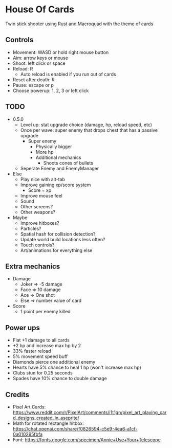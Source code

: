 # House Of Cards

Twin stick shooter using Rust and Macroquad with the theme of cards

## Controls

- Movement: WASD or hold right mouse button
- Aim: arrow keys or mouse
- Shoot: left click or space
- Reload: R
    - Auto reload is enabled if you run out of cards
- Reset after death: R
- Pause: escape or p
- Choose powerup: 1, 2, 3 or left click

## TODO

- 0.5.0
	- Level up: stat upgrade choice (damage, hp, reload speed, etc)
	- Once per wave: super enemy that drops chest that has a passive upgrade
        - Super enemy
            - Physically bigger
            - More hp
            - Additional mechanics
                - Shoots cones of bullets
    - Seperate Enemy and EnemyManager
- Else
    - Play nice with alt-tab
	- Improve gaining xp/score system
		- Score = xp	
    - Improve mouse feel
	- Sound
	- Other screens?
    - Other weapons?
- Maybe
	- Improve hitboxes?
	- Particles?
	- Spatial hash for collision detection?
	- Update world build locations less often?
	- Touch controls?
    - Art/animations for everything else

## Extra mechanics

- Damage
	- Joker => -5 damage
	- Face => 10 damage
	- Ace => One shot
	- Else => number value of card
- Score
	- 1 point per enemy killed

## Power ups

- Flat +1 damage to all cards
- +2 hp and increase max hp by 2
- 33% faster reload
- 5% movement speed buff
- Diamonds pierce one additional enemy
- Hearts have 5% chance to heal 1 hp (won't increase max hp)
- Clubs stun for 0.25 seconds
- Spades have 10% chance to double damage

## Credits

- Pixel Art Cards: https://www.reddit.com/r/PixelArt/comments/i1t1gn/pixel_art_playing_card_designs_created_in_aseprite/
- Math for rotated rectangle hitbox: https://chat.openai.com/share/f0826594-c5e9-4ea6-a1cf-0a010295fbfa
- Font: https://fonts.google.com/specimen/Annie+Use+Your+Telescope
